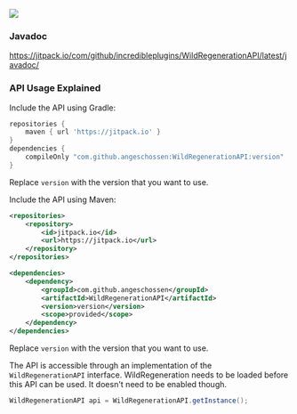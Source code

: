 [![](https://jitpack.io/v/IncrediblePlugins/WildRegenerationAPI.svg)](https://jitpack.io/#IncrediblePlugins/WildRegenerationAPI)

### Javadoc
https://jitpack.io/com/github/incredibleplugins/WildRegenerationAPI/latest/javadoc/

### API Usage Explained
Include the API using Gradle:
```groovy
repositories {
	maven { url 'https://jitpack.io' }
}
dependencies {
    compileOnly "com.github.angeschossen:WildRegenerationAPI:version"
}
```
Replace `version` with the version that you want to use.

Include the API using Maven:
```xml
<repositories>
	<repository>
		<id>jitpack.io</id>
		<url>https://jitpack.io</url>
	</repository>
</repositories>

<dependencies>
    <dependency>
        <groupId>com.github.angeschossen</groupId>
        <artifactId>WildRegenerationAPI</artifactId>
        <version>version</version>
        <scope>provided</scope>
    </dependency>
</dependencies>
```
Replace `version` with the version that you want to use.

The API is accessible through an implementation of the ``WildRegenerationAPI`` interface.
WildRegeneration needs to be loaded before this API can be used. It doesn't need to be enabled though.
````java
WildRegenerationAPI api = WildRegenerationAPI.getInstance();
````
